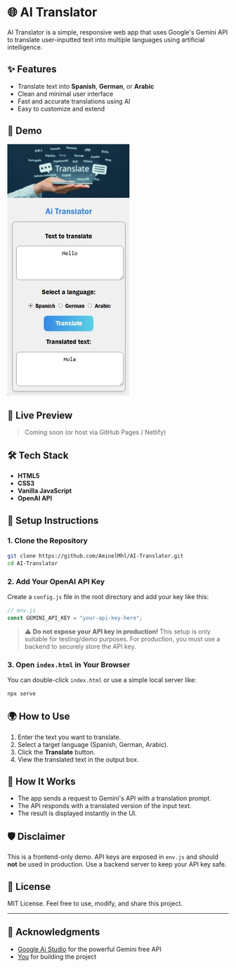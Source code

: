# 🌐 AI Translator

AI Translator is a simple, responsive web app that uses Google's Gemini API to translate user-inputted text into multiple languages using artificial intelligence.

## ✨ Features

- Translate text into **Spanish**, **German**, or **Arabic**
- Clean and minimal user interface
- Fast and accurate translations using AI
- Easy to customize and extend

## 📸 Demo

![AI Translator Screenshot](Screenshot.jpg) <!-- Replace with an actual screenshot if available -->

## 🚀 Live Preview

> Coming soon (or host via GitHub Pages / Netlify)

## 🛠️ Tech Stack

- **HTML5**
- **CSS3**
- **Vanilla JavaScript**
- **OpenAI API**

## 🔧 Setup Instructions

### 1. Clone the Repository

```bash
git clone https://github.com/AminelMhl/AI-Translator.git
cd AI-Translator
```

### 2. Add Your OpenAI API Key

Create a `config.js` file in the root directory and add your key like this:

```js
// env.js
const GEMINI_API_KEY = "your-api-key-here";
```

> ⚠️ **Do not expose your API key in production!** This setup is only suitable for testing/demo purposes. For production, you must use a backend to securely store the API key.

### 3. Open `index.html` in Your Browser

You can double-click `index.html` or use a simple local server like:

```bash
npx serve
```

## 🌍 How to Use

1. Enter the text you want to translate.
2. Select a target language (Spanish, German, Arabic).
3. Click the **Translate** button.
4. View the translated text in the output box.

## 🧠 How It Works

- The app sends a request to Gemini's API with a translation prompt.
- The API responds with a translated version of the input text.
- The result is displayed instantly in the UI.

## 🛡️ Disclaimer

This is a frontend-only demo. API keys are exposed in `env.js` and should **not** be used in production. Use a backend server to keep your API key safe.

## 📄 License

MIT License. Feel free to use, modify, and share this project.

---

## 🙌 Acknowledgments

- [Google Ai Studio](https://aistudio.google.com) for the powerful Gemini free API
- [You](https://github.com/AminelMhl) for building the project
